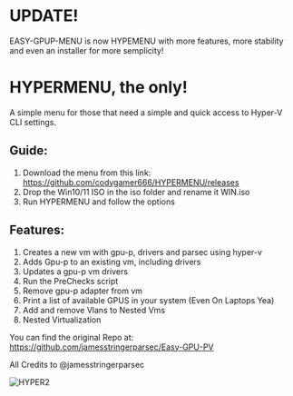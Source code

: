 # UPDATE!
EASY-GPUP-MENU is now HYPEMENU with more features, more stability and even an installer for more semplicity!

# HYPERMENU, the only!
A simple menu for those that need a simple and quick access to Hyper-V CLI settings.

## Guide:
1. Download the menu from this link: https://github.com/codygamer666/HYPERMENU/releases 
2. Drop the Win10/11 ISO in the iso folder and rename it WIN.iso
3. Run HYPERMENU and follow the options
## Features:
1. Creates a new vm with gpu-p, drivers and parsec using hyper-v
2. Adds Gpu-p to an existing vm, including drivers
3. Updates a gpu-p vm drivers
4. Run the PreChecks script
5. Remove gpu-p adapter from vm
6. Print a list of available GPUS in your system (Even On Laptops Yea)
7. Add and remove Vlans to Nested Vms
8. Nested Virtualization

You can find the original Repo at: https://github.com/jamesstringerparsec/Easy-GPU-PV

All Credits to @jamesstringerparsec


![HYPER2](https://user-images.githubusercontent.com/96527590/161138872-a7458bc3-2f4b-4b69-96dd-26b4e9be9c64.jpg)

